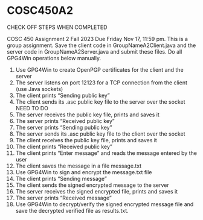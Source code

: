 # COSC450A2

CHECK OFF STEPS WHEN COMPLETED 

COSC 450				Assignment 2					Fall 2023
Due Friday Nov 17, 11:59 pm. This is a group assignment.
Save the client code in GroupNameA2Client.java and the server code in GroupNameA2Server.java and submit these files.
Do all GPG4Win operations below manually. 
1.	Use GPG4Win to create OpenPGP certificates for the client and the server
2.	The server listens on port 12123 for a TCP connection from the client (use Java sockets)
3.	The client prints “Sending public key”
4.	The client sends its .asc public key file to the server over the socket
NEED TO DO
6.	The server receives the public key file, prints and saves it
7.	The server prints “Received public key”
8.	The server prints “Sending public key”
9.	The server sends its .asc public key file to the client over the socket
10.	The client receives the public key file, prints and saves it
11.	The client prints “Received public key”
12.	The client prints “Enter message” and reads the message entered by the user
13.	The client saves the message in a file message.txt
14.	Use GPG4Win to sign and encrypt the message.txt file
15.	The client prints “Sending message”
16.	The client sends the signed encrypted message to the server
17.	The server receives the signed encrypted file, prints and saves it
18.	The server prints “Received message”
19.	Use GPG4Win to decrypt/verify the signed encrypted message file and save the decrypted verified file as results.txt.
